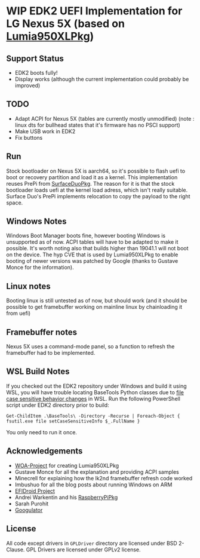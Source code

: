 # WIP EDK2 UEFI Implementation for LG Nexus 5X (based on [Lumia950XLPkg](https://github.com/WOA-Project/Lumia950XLPkg))

## Support Status
 - EDK2 boots fully!
 - Display works (although the current implementation could probably be improved)

## TODO
 - Adapt ACPI for Nexus 5X (tables are currently mostly unmodified)
 (note : linux dts for bullhead states that it's firmware has no PSCI support)
 - Make USB work in EDK2
 - Fix buttons

## Run

Stock bootloader on Nexus 5X is aarch64, so it's possible to flash uefi to boot or recovery partition and load it as a kernel.
This implementation reuses PrePi from [SurfaceDuoPkg](https://github.com/WOA-Project/SurfaceDuoPkg). The reason for it is that
the stock bootloader loads uefi at the kernel load adress, which isn't really suitable. Surface Duo's PrePi implements relocation
to copy the payload to the right space.

## Windows Notes

Windows Boot Manager boots fine, however booting Windows is unsupported as of now. ACPI tables will have to be adapted to make it possible. It's worth noting also that builds higher than 19041.1 will not boot on the device. The hyp CVE that is used by Lumia950XLPkg to enable booting of newer versions was patched by Google (thanks to Gustave Monce for the information).

## Linux notes

Booting linux is still untested as of now, but should work (and it should be possible to get framebuffer working on mainline linux by chainloading it from uefi)

## Framebuffer notes

Nexus 5X uses a command-mode panel, so a function to refresh the framebuffer had to be implemented.

## WSL Build Notes

If you checked out the EDK2 repository under Windows and build it using WSL, you will have trouble locating BaseTools Python classes due to [file case sensitive behavior changes](https://blogs.msdn.microsoft.com/commandline/2018/02/28/per-directory-case-sensitivity-and-wsl/) in WSL. Run the following PowerShell script under EDK2 directory prior to build:

	Get-ChildItem .\BaseTools\ -Directory -Recurse | Foreach-Object { fsutil.exe file setCaseSensitiveInfo $_.FullName }

You only need to run it once.

## Acknowledgements

- [WOA-Project](https://github.com/WOA-Project) for creating Lumia950XLPkg
- Gustave Monce for all the explanation and providing ACPI samples
- Minecrell for explaining how the lk2nd framebuffer refresh code worked
- Imbushuo for all the blog posts about running Windows on ARM 
- [EFIDroid Project](http://efidroid.org)
- Andrei Warkentin and his [RaspberryPiPkg](https://github.com/andreiw/RaspberryPiPkg)
- Sarah Purohit
- [Googulator](https://github.com/Googulator/)

## License

All code except drivers in `GPLDriver` directory are licensed under BSD 2-Clause. 
GPL Drivers are licensed under GPLv2 license.